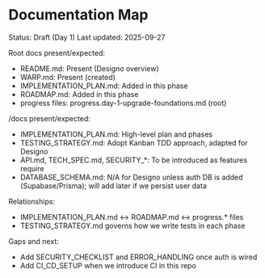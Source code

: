 # Documentation Map

Status: Draft (Day 1)
Last updated: 2025-09-27

Root docs present/expected:
- README.md: Present (Designo overview)
- WARP.md: Present (created)
- IMPLEMENTATION_PLAN.md: Added in this phase
- ROADMAP.md: Added in this phase
- progress files: progress.day-1-upgrade-foundations.md (root)

/docs present/expected:
- IMPLEMENTATION_PLAN.md: High-level plan and phases
- TESTING_STRATEGY.md: Adopt Kanban TDD approach, adapted for Designo
- API.md, TECH_SPEC.md, SECURITY_*: To be introduced as features require
- DATABASE_SCHEMA.md: N/A for Designo unless auth DB is added (Supabase/Prisma); will add later if we persist user data

Relationships:
- IMPLEMENTATION_PLAN.md ↔ ROADMAP.md ↔ progress.* files
- TESTING_STRATEGY.md governs how we write tests in each phase

Gaps and next:
- Add SECURITY_CHECKLIST and ERROR_HANDLING once auth is wired
- Add CI_CD_SETUP when we introduce CI in this repo
